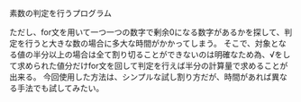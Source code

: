素数の判定を行うプログラム

ただし、for文を用いて一つ一つの数字で剰余0になる数字があるかを探して、判定を行うと大きな数の場合に多大な時間がかかってしまう。
そこで、対象となる値の半分以上の場合は全て割り切ることができないのは明確なため為、√をして求められた値分だけfor文を回して判定を行えば半分の計算量で求めることが出来る。
今回使用した方法は、シンプルな試し割り方だが、時間があれば異なる手法でも試してみたい。
